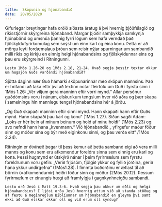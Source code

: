 ```yaml
---
title:  Sköpunin og hjónabandið
date:  20/05/2020
---
```


Gífurlegar breytingar hafa orðið síðasta áratug á því hvernig þjóðfélagið og ríkisstjórnir skýrgreina hjónaband. Margar þjóðir samþykkja samkynja hjónabönd og umsnúa þannig fyrri lögum sem hafa verndað það fjölskyldufyrirkomulag sem snýst um einn karl og eina konu. Þetta er að mörgu leyti fordæmalaus þróun sem reisir nýjar spurningar um sambandið milli ríkis og kirkju en einnig helgi hjónabandsins og fjölskyldunnar eins og þau eru skýrgreind í Ritningunni.

`Lestu 1Mós 1.26-28 og 1Mós 2.18, 21-24. Hvað segja þessir textar okkur um hugsjón Guðs varðandi hjónabandið?`

Sjötta daginn nær Guð hámarki sköpunarinnar með sköpun mannsins. Það er hrífandi að taka eftir því að textinn notar fleirtölu um Guð í fyrsta sinn í 1Mós 1.26: „Vér viljum gera manninn eftir vorri mynd.“ Allar persónur guðdómsins voru í nánum, elskuríkum tengslum hver við aðra og þær skapa í sameiningu hin mannlegu tengsl hjónabandsins hér á jörðu.

„Og Guð skapaði manninn eftir sinni mynd. Hann skapaði hann eftir Guðs mynd. Hann skapaði þau karl og konu“ (1Mós 1.27). Síðan sagði Adam: „Loks er hér bein af mínum beinum og hold af mínu holdi“ (1Mós 2.23) og svo nefndi hann hana „kvenmann.“ Við hjónabandið „ yfirgefur maður föður sinn og móður sína og býr með eiginkonu sinni, og þau verða eitt“ /1Mós 2.24).

Ritningin er ótvíræð þegar til þess kemur að þetta samband eigi að vera milli manns og konu sem eru afkomendur foreldra sinna sem einnig eru karl og kona. Þessi hugmynd er útskýrð nánar í þeim fyrirmælum sem fyrstu foreldrunum voru gefin: „Verið frjósöm, fjölgið ykkur og fyllið jörðina, gerið hana ykkur undirgefna“ (1Mós1.28). Í fimmta boðorðinu er ætlast til að börnin (=afkomendurnir) heiðri föður sinn og móður (2Mós 20.12). Þessum fyrirmælum er einungis hægt að framfylgja í gagnkynhneigðu sambandi.

`Lestu orð Jesú í Matt 19.3-6. Hvað segja þau okkur um eðli og helgi hjónabandsins? Í ljósi orða Jesú hvernig ættum við að standa stöðug og af festu á meginreglum Biblíunnar um hjónabandið en gleyma því samt ekki að Guð elskar okkur öll og við erum öll syndug?`